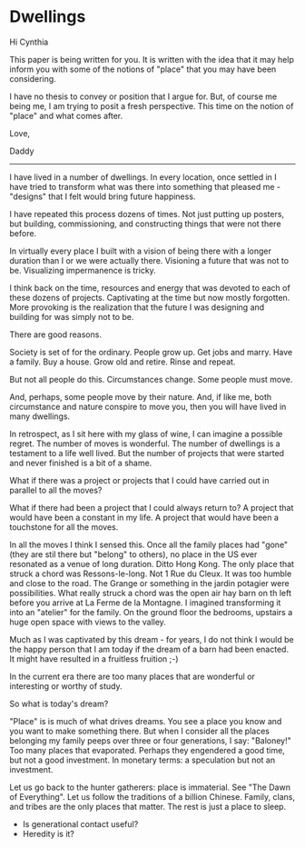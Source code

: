 # Dwellings

Hi Cynthia

This paper is being written for you. It is written with the idea that it may help inform you with some of the notions of "place" that you may have been considering.

I have no thesis to convey or position that I argue for. But, of course me being me, I am trying to posit a fresh perspective. This time on the notion of "place" and what comes after.

Love,

Daddy

***

I have lived in a number of dwellings. In every location, once settled in I have tried to transform what was there into something that pleased me - "designs" that I felt would bring future happiness.

I have repeated this process dozens of times. Not just putting up posters, but building, commissioning, and constructing things that were not there before.

In virtually every place I built with a vision of being there with a longer duration than I or we were actually there. Visioning a future that was not to be. Visualizing impermanence is tricky.

I think back on the time, resources and energy that was devoted to each of these dozens of projects. Captivating at the time but now mostly forgotten. More provoking is the realization that the future I was designing and building for was simply not to be.

There are good reasons.

Society is set of for the ordinary. People grow up. Get jobs and marry. Have a family. Buy a house. Grow old and retire. Rinse and repeat.

But not all people do this. Circumstances change. Some people must move.

And, perhaps, some people move by their nature. And, if like me, both circumstance and nature conspire to move you, then you will have lived in many dwellings.

In retrospect, as I sit here with my glass of wine, I can imagine a possible regret. The number of moves is wonderful. The number of dwellings is a testament to a life well lived. But the number of projects that were started and never finished is a bit of a shame.

What if there was a project or projects that I could have carried out in parallel to all the moves?

What if there had been a project that I could always return to? A project that would have been a constant in my life. A project that would have been a touchstone for all the moves.

In all the moves I think I sensed this. Once all the family places had "gone" (they are stil there but "belong" to others), no place in the US ever resonated as a venue of long duration. Ditto Hong Kong. The only place that struck a chord was Ressons-le-long. Not 1 Rue du Cleux. It was too humble and close to the road. The Grange or something in the jardin potagier were possibilities. What really struck a chord was the open air hay barn on th left before you arrive at La Ferme de la Montagne. I imagined transforming it into an "atelier" for the family. On the ground floor the bedrooms, upstairs a huge open space with views to the valley.

Much as I was captivated by this dream - for years, I do not think I would be the happy person that I am today if the dream of a barn had been enacted. It might have resulted in a fruitless fruition ;-)

In the current era there are too many places that are wonderful or interesting or worthy of study.

So what is today's dream?

"Place" is is much of what drives dreams. You see a place you know and you want to make something there. But when I consider all the places belonging my family peeps over three or four generations, I say: "Baloney!" Too many places that evaporated. Perhaps they engendered a good time, but not a good investment. In monetary terms: a speculation but not an investment.

Let us go back to the hunter gatherers: place is immaterial. See "The Dawn of Everything". Let us follow the traditions of a billion Chinese. Family, clans, and tribes are the only places that matter. The rest is just a place to sleep.

* Is generational contact useful?
* Heredity is it?

